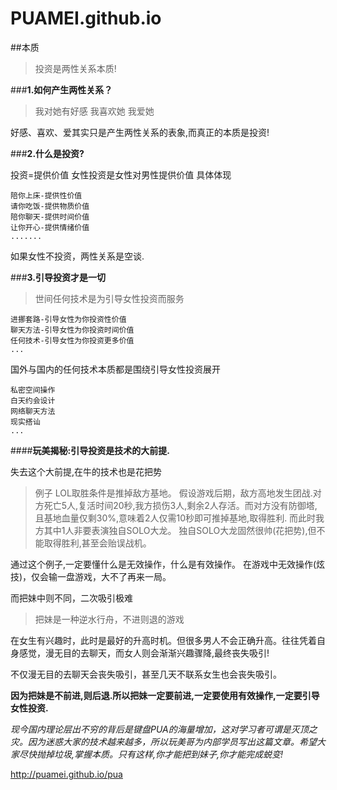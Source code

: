 # PUAMEI.github.io
##本质
>投资是两性关系本质!

###**1.如何产生两性关系？**
>我对她有好感
我喜欢她
我爱她

好感、喜欢、爱其实只是产生两性关系的表象,而真正的本质是投资!

###**2.什么是投资?**

投资=提供价值
女性投资是女性对男性提供价值
具体体现

    陪你上床-提供性价值
    请你吃饭-提供物质价值
    陪你聊天-提供时间价值
    让你开心-提供情绪价值
    .......

如果女性不投资，两性关系是空谈.


###**3.引导投资才是一切**

>世间任何技术是为引导女性投资而服务

    进挪套路-引导女性为你投资性价值
    聊天方法-引导女性为你投资时间价值
    任何技术-引导女性为你投资更多价值
    ...
    
国外与国内的任何技术本质都是围绕引导女性投资展开

    私密空间操作
    白天约会设计
    网络聊天方法
    现实搭讪
    ...
    
####**玩美揭秘:引导投资是技术的大前提.**

失去这个大前提,在牛的技术也是花把势
> 例子
LOL取胜条件是推掉敌方基地。
假设游戏后期，敌方高地发生团战.对方死亡5人,复活时间20秒,我方损伤3人,剩余2人存活。而对方没有防御塔,且基地血量仅剩30%,意味着2人仅需10秒即可推掉基地,取得胜利.
而此时我方其中1人非要表演独自SOLO大龙。
独自SOLO大龙固然很帅(花把势),但不能取得胜利,甚至会贻误战机。

通过这个例子,一定要懂什么是无效操作，什么是有效操作。
在游戏中无效操作(炫技)，仅会输一盘游戏，大不了再来一局。

而把妹中则不同，二次吸引极难
>把妹是一种逆水行舟，不进则退的游戏

在女生有兴趣时，此时是最好的升高时机。但很多男人不会正确升高。往往凭着自身感觉，漫无目的去聊天，而女人则会渐渐兴趣骤降,最终丧失吸引!

不仅漫无目的去聊天会丧失吸引，甚至几天不联系女生也会丧失吸引。

**因为把妹是不前进,则后退.所以把妹一定要前进,一定要使用有效操作,一定要引导女性投资.**

*现今国内理论层出不穷的背后是键盘PUA的海量增加，这对学习者可谓是灭顶之灾。因为迷惑大家的技术越来越多，所以玩美哥为内部学员写出这篇文章。希望大家尽快抛掉垃圾,掌握本质。只有这样,你才能把到妹子,你才能完成蜕变!*






http://puamei.github.io/pua





